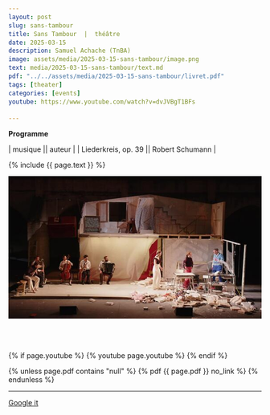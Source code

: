 ```yaml
---
layout: post
slug: sans-tambour
title: Sans Tambour  |  théâtre
date: 2025-03-15
description: Samuel Achache (TnBA)
image: assets/media/2025-03-15-sans-tambour/image.png
text: media/2025-03-15-sans-tambour/text.md
pdf: "../../assets/media/2025-03-15-sans-tambour/livret.pdf"
tags: [theater]
categories: [events]
youtube: https://www.youtube.com/watch?v=dvJVBgT1BFs

---
```


**Programme** 

| musique || auteur |
| Liederkreis, op. 39 || Robert Schumann |

{% include  {{ page.text }} %}



![text](assets/media/2025-03-15-sans-tambour/pictures/(pic2).jpg)

<br><br>


{% if page.youtube %}
  {% youtube page.youtube %}
{% endif %}

{% unless page.pdf contains "null" %}
  {% pdf {{ page.pdf }} no_link %}
{% endunless %}

---

<div>
    <p style="text-align: left;"> <a href="https://www.google.com/search?q=Sans+Tambour+théâtre++2025-03-15" target="_blank">Google it</a> </p>
</div>

